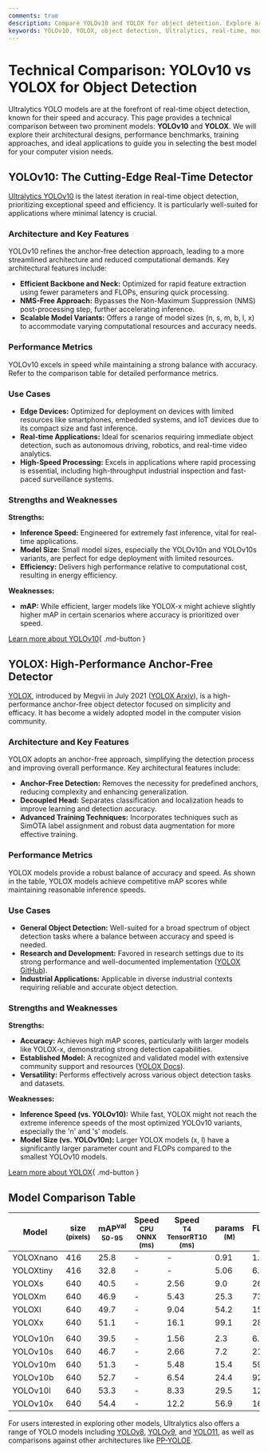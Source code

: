 ```yaml
---
comments: true
description: Compare YOLOv10 and YOLOX for object detection. Explore architecture, benchmarks, and use cases to choose the best real-time detection model for your needs.
keywords: YOLOv10, YOLOX, object detection, Ultralytics, real-time, model comparison, benchmark, computer vision, deep learning, AI
---
```


# Technical Comparison: YOLOv10 vs YOLOX for Object Detection

Ultralytics YOLO models are at the forefront of real-time object detection, known for their speed and accuracy. This page provides a technical comparison between two prominent models: **YOLOv10** and **YOLOX**. We will explore their architectural designs, performance benchmarks, training approaches, and ideal applications to guide you in selecting the best model for your computer vision needs.

<script async src="https://cdn.jsdelivr.net/npm/chart.js"></script>
<script defer src="../../javascript/benchmark.js"></script>

<canvas id="modelComparisonChart" width="1024" height="400" active-models='["YOLOX", "YOLOv10"]'></canvas>

## YOLOv10: The Cutting-Edge Real-Time Detector

[Ultralytics YOLOv10](https://docs.ultralytics.com/models/yolov10/) is the latest iteration in real-time object detection, prioritizing exceptional speed and efficiency. It is particularly well-suited for applications where minimal latency is crucial.

### Architecture and Key Features

YOLOv10 refines the anchor-free detection approach, leading to a more streamlined architecture and reduced computational demands. Key architectural features include:

- **Efficient Backbone and Neck:** Optimized for rapid feature extraction using fewer parameters and FLOPs, ensuring quick processing.
- **NMS-Free Approach:** Bypasses the Non-Maximum Suppression (NMS) post-processing step, further accelerating inference.
- **Scalable Model Variants:** Offers a range of model sizes (n, s, m, b, l, x) to accommodate varying computational resources and accuracy needs.

### Performance Metrics

YOLOv10 excels in speed while maintaining a strong balance with accuracy. Refer to the comparison table for detailed performance metrics.

### Use Cases

- **Edge Devices:** Optimized for deployment on devices with limited resources like smartphones, embedded systems, and IoT devices due to its compact size and fast inference.
- **Real-time Applications:** Ideal for scenarios requiring immediate object detection, such as autonomous driving, robotics, and real-time video analytics.
- **High-Speed Processing:** Excels in applications where rapid processing is essential, including high-throughput industrial inspection and fast-paced surveillance systems.

### Strengths and Weaknesses

**Strengths:**

- **Inference Speed:** Engineered for extremely fast inference, vital for real-time applications.
- **Model Size:** Small model sizes, especially the YOLOv10n and YOLOv10s variants, are perfect for edge deployment with limited resources.
- **Efficiency:** Delivers high performance relative to computational cost, resulting in energy efficiency.

**Weaknesses:**

- **mAP:** While efficient, larger models like YOLOX-x might achieve slightly higher mAP in certain scenarios where accuracy is prioritized over speed.

[Learn more about YOLOv10](https://docs.ultralytics.com/models/yolov10/){ .md-button }

## YOLOX: High-Performance Anchor-Free Detector

[YOLOX](https://github.com/Megvii-BaseDetection/YOLOX), introduced by Megvii in July 2021 ([YOLOX Arxiv](https://arxiv.org/abs/2107.08430)), is a high-performance anchor-free object detector focused on simplicity and efficacy. It has become a widely adopted model in the computer vision community.

### Architecture and Key Features

YOLOX adopts an anchor-free approach, simplifying the detection process and improving overall performance. Key architectural features include:

- **Anchor-Free Detection:** Removes the necessity for predefined anchors, reducing complexity and enhancing generalization.
- **Decoupled Head:** Separates classification and localization heads to improve learning and detection accuracy.
- **Advanced Training Techniques:** Incorporates techniques such as SimOTA label assignment and robust data augmentation for more effective training.

### Performance Metrics

YOLOX models provide a robust balance of accuracy and speed. As shown in the table, YOLOX models achieve competitive mAP scores while maintaining reasonable inference speeds.

### Use Cases

- **General Object Detection:** Well-suited for a broad spectrum of object detection tasks where a balance between accuracy and speed is needed.
- **Research and Development:** Favored in research settings due to its strong performance and well-documented implementation ([YOLOX GitHub](https://github.com/Megvii-BaseDetection/YOLOX)).
- **Industrial Applications:** Applicable in diverse industrial contexts requiring reliable and accurate object detection.

### Strengths and Weaknesses

**Strengths:**

- **Accuracy:** Achieves high mAP scores, particularly with larger models like YOLOX-x, demonstrating strong detection capabilities.
- **Established Model:** A recognized and validated model with extensive community support and resources ([YOLOX Docs](https://yolox.readthedocs.io/en/latest/)).
- **Versatility:** Performs effectively across various object detection tasks and datasets.

**Weaknesses:**

- **Inference Speed (vs. YOLOv10):** While fast, YOLOX might not reach the extreme inference speeds of the most optimized YOLOv10 variants, especially the 'n' and 's' models.
- **Model Size (vs. YOLOv10n):** Larger YOLOX models (x, l) have a significantly larger parameter count and FLOPs compared to the smallest YOLOv10 models.

[Learn more about YOLOX](https://github.com/Megvii-BaseDetection/YOLOX){ .md-button }

## Model Comparison Table

| Model     | size<br><sup>(pixels) | mAP<sup>val<br>50-95 | Speed<br><sup>CPU ONNX<br>(ms) | Speed<br><sup>T4 TensorRT10<br>(ms) | params<br><sup>(M) | FLOPs<br><sup>(B) |
| --------- | --------------------- | -------------------- | ------------------------------ | ----------------------------------- | ------------------ | ----------------- |
| YOLOXnano | 416                   | 25.8                 | -                              | -                                   | 0.91               | 1.08              |
| YOLOXtiny | 416                   | 32.8                 | -                              | -                                   | 5.06               | 6.45              |
| YOLOXs    | 640                   | 40.5                 | -                              | 2.56                                | 9.0                | 26.8              |
| YOLOXm    | 640                   | 46.9                 | -                              | 5.43                                | 25.3               | 73.8              |
| YOLOXl    | 640                   | 49.7                 | -                              | 9.04                                | 54.2               | 155.6             |
| YOLOXx    | 640                   | 51.1                 | -                              | 16.1                                | 99.1               | 281.9             |
|           |                       |                      |                                |                                     |                    |                   |
| YOLOv10n  | 640                   | 39.5                 | -                              | 1.56                                | 2.3                | 6.7               |
| YOLOv10s  | 640                   | 46.7                 | -                              | 2.66                                | 7.2                | 21.6              |
| YOLOv10m  | 640                   | 51.3                 | -                              | 5.48                                | 15.4               | 59.1              |
| YOLOv10b  | 640                   | 52.7                 | -                              | 6.54                                | 24.4               | 92.0              |
| YOLOv10l  | 640                   | 53.3                 | -                              | 8.33                                | 29.5               | 120.3             |
| YOLOv10x  | 640                   | 54.4                 | -                              | 12.2                                | 56.9               | 160.4             |

For users interested in exploring other models, Ultralytics also offers a range of YOLO models including [YOLOv8](https://docs.ultralytics.com/models/yolov8/), [YOLOv9](https://docs.ultralytics.com/models/yolov9/), and [YOLO11](https://docs.ultralytics.com/models/yolo11/), as well as comparisons against other architectures like [PP-YOLOE](https://docs.ultralytics.com/compare/pp-yoloe-vs-yolov10/).
